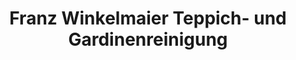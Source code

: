 ---
title: "Franz Winkelmaier Teppich- und Gardinenreinigung"
url: /muenchen/franz-winkelmaier-teppich-und-gardinenreinigung/
shop: Wäscherei
---